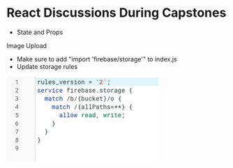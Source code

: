# React Discussions During Capstones

- State and Props

Image Upload
- Make sure to add "import 'firebase/storage'" to index.js
- Update storage rules

![](./documentation/FB_storage_rules.png)
